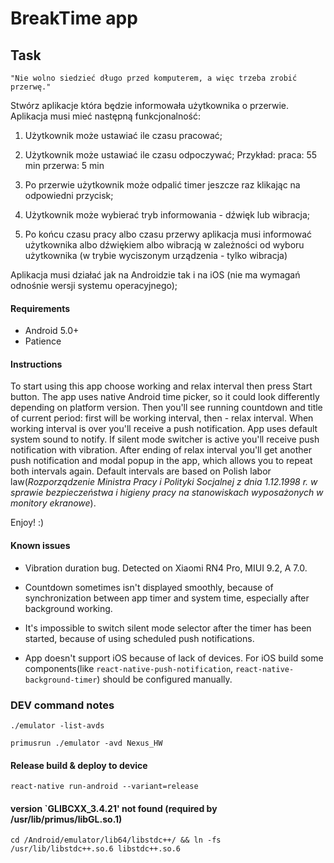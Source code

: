 # BreakTime app

## Task

`"Nie wolno siedzieć długo przed komputerem, a więc trzeba zrobić przerwę."`

Stwórz aplikacje która będzie informowała użytkownika o przerwie. Aplikacja musi mieć następną funkcjonalność:

1. Użytkownik może ustawiać ile czasu pracować;
2. Użytkownik może ustawiać ile czasu odpoczywać;
   Przykład:
   praca: 55 min
   przerwa: 5 min

3. Po przerwie użytkownik może odpalić timer jeszcze raz klikając na odpowiedni przycisk;
4. Użytkownik może wybierać tryb informowania - dźwięk lub wibracja;
5. Po końcu czasu pracy albo czasu przerwy aplikacja musi informować użytkownika albo dźwiękiem albo wibracją w zależności od wyboru użytkownika (w trybie wyciszonym urządzenia - tylko wibracja)

Aplikacja musi działać jak na Androidzie tak i na iOS (nie ma wymagań odnośnie wersji systemu operacyjnego);

#### Requirements

* Android 5.0+
* Patience

#### Instructions

To start using this app choose working and relax interval then press Start button. The app uses native Android time picker, so it could look differently depending on platform version. Then you'll see running countdown and title of current period: first will be working interval, then - relax interval. When working interval is over you'll receive a push notification. App uses default system sound to notify. If silent mode switcher is active you'll receive push notification with vibration. After ending of relax interval you'll get another push notification and modal popup in the app, which allows you to repeat both intervals again. Default intervals are based on Polish labor law(_Rozporządzenie Ministra Pracy i Polityki Socjalnej z dnia 1.12.1998 r. w sprawie bezpieczeństwa i higieny pracy na stanowiskach wyposażonych w monitory ekranowe_).

Enjoy! :)

#### Known issues

* Vibration duration bug. Detected on Xiaomi RN4 Pro, MIUI 9.2, A 7.0.

* Countdown sometimes isn't displayed smoothly, because of synchronization between app timer and system time, especially after background working.

* It's impossible to switch silent mode selector after the timer has been started, because of using scheduled push notifications.

* App doesn't support iOS because of lack of devices. For iOS build some components(like `react-native-push-notification`, `react-native-background-timer`) should be configured manually.

### DEV command notes

`./emulator -list-avds`

`primusrun ./emulator -avd Nexus_HW`

#### Release build & deploy to device

`react-native run-android --variant=release`

#### version `GLIBCXX_3.4.21' not found (required by /usr/lib/primus/libGL.so.1)

`cd /Android/emulator/lib64/libstdc++/ && ln -fs /usr/lib/libstdc++.so.6 libstdc++.so.6`
